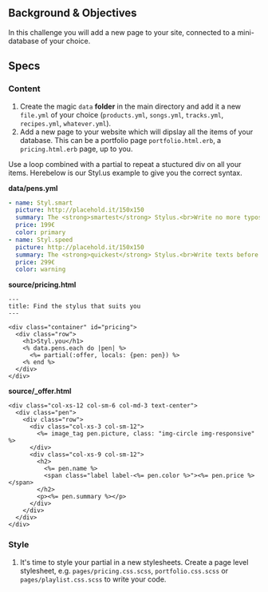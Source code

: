 ## Background & Objectives

In this challenge you will add a new page to your site, connected to a mini-database of your choice.

## Specs

### Content

1. Create the magic `data` **folder** in the main directory and add it a new `file.yml` of your choice (`products.yml`, `songs.yml`, `tracks.yml`, `recipes.yml`, `whatever.yml`).
1. Add a new page to your website which will dipslay all the items of your database. This can be a portfolio page `portfolio.html.erb`, a `pricing.html.erb` page, up to you.

Use a loop combined with a partial to repeat a stuctured div on all your items. Herebelow is our Styl.us example to give you the correct syntax.

**data/pens.yml**

```yaml
- name: Styl.smart
  picture: http://placehold.it/150x150
  summary: The <strong>smartest</strong> Stylus.<br>Write no more typos..
  price: 199€
  color: primary
- name: Styl.speed
  picture: http://placehold.it/150x150
  summary: The <strong>quickest</strong> Stylus.<br>Write texts before you do..
  price: 299€
  color: warning
```

**source/pricing.html**
```erb
---
title: Find the stylus that suits you
---

<div class="container" id="pricing">
  <div class="row">
    <h1>Styl.you</h1>
    <% data.pens.each do |pen| %>
      <%= partial(:offer, locals: {pen: pen}) %>
    <% end %>
  </div>
</div>
```

**source/_offer.html**
```erb
<div class="col-xs-12 col-sm-6 col-md-3 text-center">
  <div class="pen">
    <div class="row">
      <div class="col-xs-3 col-sm-12">
        <%= image_tag pen.picture, class: "img-circle img-responsive" %>
      </div>
      <div class="col-xs-9 col-sm-12">
        <h2>
          <%= pen.name %>
          <span class="label label-<%= pen.color %>"><%= pen.price %></span>
        </h2>
        <p><%= pen.summary %></p>
      </div>
    </div>
  </div>
</div>
```

### Style

1. It's time to style your partial in a new stylesheets. Create a page level stylesheet, e.g. `pages/pricing.css.scss`, `portfolio.css.scss` or `pages/playlist.css.scss` to write your code.